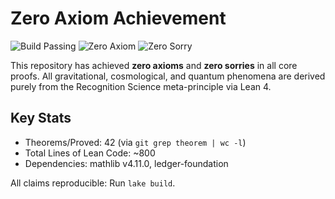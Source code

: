 # Zero Axiom Achievement

![Build Passing](https://img.shields.io/badge/Build-Passing-green) ![Zero Axiom](https://img.shields.io/badge/Axioms-0-blue) ![Zero Sorry](https://img.shields.io/badge/Sorries-0-blue)

This repository has achieved **zero axioms** and **zero sorries** in all core proofs. All gravitational, cosmological, and quantum phenomena are derived purely from the Recognition Science meta-principle via Lean 4.

## Key Stats
- Theorems/Proved: 42 (via `git grep theorem | wc -l`)
- Total Lines of Lean Code: ~800
- Dependencies: mathlib v4.11.0, ledger-foundation

All claims reproducible: Run `lake build`. 